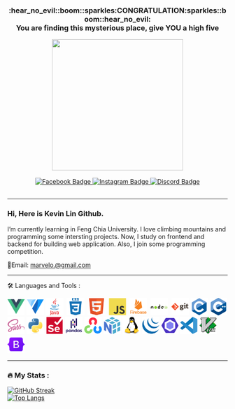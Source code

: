 <h3 align="center">:hear_no_evil::boom::sparkles:CONGRATULATION:sparkles::boom::hear_no_evil:<br/> You are finding this mysterious place, give YOU a high five </h3>
<p align=center>
  <img src="https://media0.giphy.com/media/SkB1lImvleqBHLBWDZ/giphy.gif?cid=ecf05e47j4fnmpiuh1iukxcu7fxucrzbudrm8xdsqvqa6sef&rid=giphy.gif&ct=g" height="300" width="300"/>
<p/>
<p id="badges" align=center>
  <a href="https://www.facebook.com/profile.php?id=100009946749327">
    <img src="https://img.shields.io/badge/Facebook-blue?style=for-the-badge&logo=facebook&logoColor=white" alt="Facebook Badge"/>
  </a>
  <a href="https://www.instagram.com/yukai8765/">
    <img src="https://img.shields.io/badge/Instagram-red?style=for-the-badge&logo=Instagram&logoColor=white" alt="Instagram Badge"/>
  </a>
   <a href="discordapp.com/users/640102516738097163">
    <img src="https://img.shields.io/badge/Discord-purple?style=for-the-badge&logo=Discord&logoColor=white" alt="Discord Badge"/>
  </a>
  <br/>
  <img src="https://komarev.com/ghpvc/?username=Kevin051596&style=flat-square&color=blue" alt=""/>
<p/>
  
---
### Hi, Here is Kevin Lin Github.
I’m currently learning in Feng Chia University. 
I love climbing mountains and programming some intersting projects. 
Now, I study on frontend and backend for building web application. 
Also, I join some programming competition.

:e-mail:Email: marvelo.@gmail.com</br>
  
---
  :hammer_and_wrench: Languages and Tools :
  <div>
    <img src="https://github.com/devicons/devicon/blob/master/icons/vuejs/vuejs-original.svg" width="40" height="40"/>
    <img src="https://github.com/devicons/devicon/blob/master/icons/vuetify/vuetify-original.svg" width="40" height="40"/>
    <img src="https://github.com/devicons/devicon/blob/master/icons/java/java-original-wordmark.svg" title="Java" alt="Java" width="40" height="40"/>&nbsp;
    <img src="https://github.com/devicons/devicon/blob/master/icons/css3/css3-plain-wordmark.svg"  title="CSS3" alt="CSS" width="40" height="40"/>&nbsp;
    <img src="https://github.com/devicons/devicon/blob/master/icons/html5/html5-original.svg" title="HTML5" alt="HTML" width="40" height="40"/>&nbsp;
    <img src="https://github.com/devicons/devicon/blob/master/icons/javascript/javascript-original.svg" title="JavaScript" alt="JavaScript" width="40" height="40"/>&nbsp;
    <img src="https://github.com/devicons/devicon/blob/master/icons/firebase/firebase-plain-wordmark.svg" title="Firebase" alt="Firebase" width="40" height="40"/>&nbsp;
    <img src="https://github.com/devicons/devicon/blob/master/icons/nodejs/nodejs-original-wordmark.svg" title="NodeJS" alt="NodeJS" width="40" height="40"/>&nbsp;
    <img src="https://github.com/devicons/devicon/blob/master/icons/git/git-original-wordmark.svg" title="Git" **alt="Git" width="40" height="40"/>
    <img src="https://github.com/devicons/devicon/blob/master/icons/c/c-original.svg" title="C" **alt="C" width="40" height="40"/>
    <img src="https://github.com/devicons/devicon/blob/master/icons/cplusplus/cplusplus-original.svg" title="C++" **alt="C++" width="40" height="40"/>
    <img src="https://github.com/devicons/devicon/blob/master/icons/sass/sass-original.svg" title="Sass" **alt="Sass" width="40" height="40"/>
    <img src="https://github.com/devicons/devicon/blob/master/icons/python/python-original.svg" title="Python" **alt="Python" width="40" height="40"/>
    <img src="https://github.com/devicons/devicon/blob/master/icons/selenium/selenium-original.svg" width="40" height="40"/>
    <img src="https://github.com/devicons/devicon/blob/master/icons/pandas/pandas-original-wordmark.svg" title="Pandas" **alt="Pandas" width="40" height="40"/>
    <img src="https://github.com/devicons/devicon/blob/master/icons/opencv/opencv-original.svg" width="40" height="40"/>
    <img src="https://github.com/devicons/devicon/blob/master/icons/numpy/numpy-original.svg" width="40" height="40"/>
    <img src="https://github.com/devicons/devicon/blob/master/icons/linux/linux-original.svg" width="40" height="40"/>
    <img src="https://github.com/devicons/devicon/blob/master/icons/jquery/jquery-original.svg" width="40" height="40"/>
    <img src="https://github.com/devicons/devicon/blob/master/icons/eslint/eslint-original.svg" width="40" height="40"/>
    <img src="https://github.com/devicons/devicon/blob/master/icons/vscode/vscode-original.svg" width="40" height="40"/>
    <img src="https://github.com/devicons/devicon/blob/master/icons/vim/vim-original.svg" width="40" height="40/>
    <img src="https://github.com/devicons/devicon/blob/master/icons/latex/latex-original.svg" width="40" height="40"/>
    <img src="https://github.com/devicons/devicon/blob/master/icons/bootstrap/bootstrap-original.svg" width="40" height="40"/>
<div/>
                                                                                                                            
---
### :fire: My Stats :
[![GitHub Streak](http://github-readme-streak-stats.herokuapp.com?user=Kevin051596&theme=light&background=#fffff)](https://git.io/streak-stats)<br/>
[![Top Langs](https://github-readme-stats.vercel.app/api/top-langs/?username=Kevin051596&layout=compact&theme=vision-friendly-light)](https://github.com/anuraghazra/github-readme-stats)
